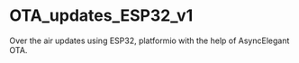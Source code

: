 # OTA_updates_ESP32_v1

Over the air updates using ESP32, platformio with the help of AsyncElegant OTA.
